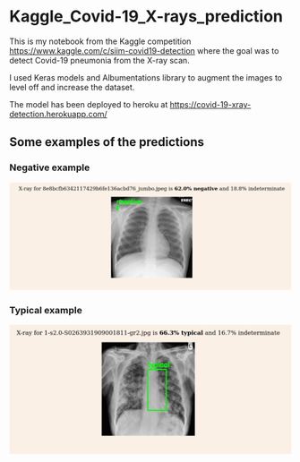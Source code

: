 # Kaggle_Covid-19_X-rays_prediction

This is my notebook from the Kaggle competition https://www.kaggle.com/c/siim-covid19-detection 
where the goal was to detect Covid-19 pneumonia from the X-ray scan.

I used Keras models and Albumentations library to augment the images to level off and increase the dataset.

The model has been deployed to heroku at https://covid-19-xray-detection.herokuapp.com/

## Some examples of the predictions

### Negative example

![Negative example](./Images/Screenshot_20210718_204242.png)

### Typical example
![Typical example](./Images/Screenshot_20210718_204316.png)
